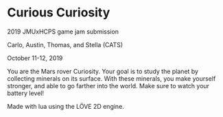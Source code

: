 # Curious Curiosity
2019 JMUxHCPS game jam submission

Carlo, Austin, Thomas, and Stella (CATS)

October 11-12, 2019

You are the Mars rover Curiosity. Your goal is to study the planet by collecting minerals on its surface. With these minerals, you make yourself stronger, and able to go farther into the world. Make sure to watch your battery level!

Made with lua using the LÖVE 2D engine.
